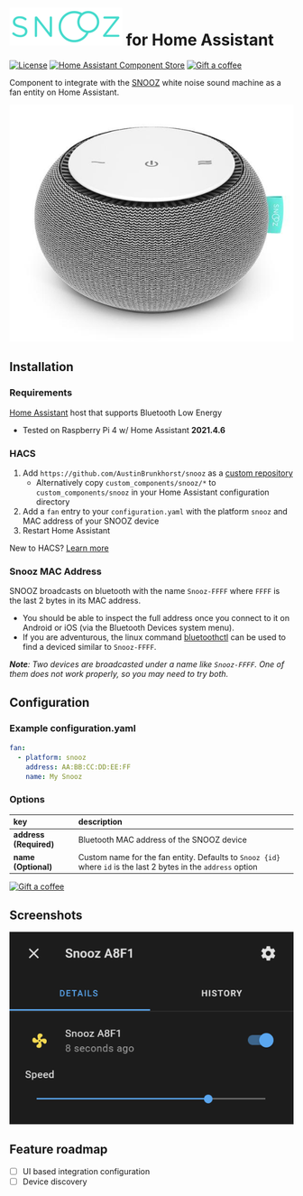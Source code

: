 # ![SNOOZ logo][snoozlogo] for Home Assistant
[![License][license-shield]](LICENSE)
[![Home Assistant Component Store][hacsbadge]][hacs]
[![Gift a coffee][giftacoffeebadge]][giftacoffee]

Component to integrate with the [SNOOZ][snooz] white noise sound machine as a fan entity on Home Assistant.

![Image of a SNOOZ device][snoozdevice]

## Installation
### Requirements
[Home Assistant][homeassistant] host that supports Bluetooth Low Energy
  - Tested on Raspberry Pi 4 w/ Home Assistant **2021.4.6**
  
### HACS
1. Add `https://github.com/AustinBrunkhorst/snooz` as a [custom repository][hacsrepository]
   - Alternatively copy `custom_components/snooz/*` to `custom_components/snooz` in your Home Assistant configuration directory
3. Add a `fan` entry to your `configuration.yaml` with the platform `snooz` and MAC address of your SNOOZ device
4. Restart Home Assistant

New to HACS? [Learn more][hacsinstall]

### Snooz MAC Address
SNOOZ broadcasts on bluetooth with the name `Snooz-FFFF` where `FFFF` is the last 2 bytes in its MAC address. 

- You should be able to inspect the full address once you connect to it on Android or iOS (via the Bluetooth Devices system menu).
- If you are adventurous, the linux command [bluetoothctl][bluetoothctl] can be used to find a deviced similar to `Snooz-FFFF`.

***Note**: Two devices are broadcasted under a name like `Snooz-FFFF`. One of them does not work properly, so you may need to try both.*

## Configuration

### Example configuration.yaml
```yaml
fan:
  - platform: snooz
    address: AA:BB:CC:DD:EE:FF
    name: My Snooz
```

### Options
key | description
:--- | :---
**address (Required)** | Bluetooth MAC address of the SNOOZ device
**name (Optional)** | Custom name for the fan entity. Defaults to `Snooz {id}` where `id` is the last 2 bytes in the `address` option

[![Gift a coffee][giftacoffeebadgeblue]][giftacoffee]

## Screenshots
![Screenshot of home assistant showing a power toggle and fan speed dropdown][screenshot]

## Feature roadmap
- [ ] UI based integration configuration
- [ ] Device discovery

[snooz]: https://getsnooz.com/
[snoozlogo]: snooz.png
[snoozdevice]: device.jpg
[homeassistant]: https://www.home-assistant.io/
[screenshot]: screenshot.png
[giftacoffee]: https://www.buymeacoffee.com/abrunkhorst
[giftacoffeebadge]: https://img.shields.io/badge/Gift%20a%20coffee-green.svg?style=flat
[giftacoffeebadgeblue]: https://img.shields.io/badge/Gift%20a%20coffee-blue.svg?style=for-the-badge
[commits-shield]: https://img.shields.io/github/commit-activity/y/AustinBrunkhorst/snooz.svg?style=flat
[commits]: https://github.com/custom-components/blueprint/commits/master
[hacs]: https://github.com/custom-components/hacs
[hacsinstall]: https://hacs.xyz/docs/installation/manual
[hacsrepository]: https://hacs.xyz/docs/faq/custom_repositories/
[hacsbadge]: https://img.shields.io/badge/HACS-Custom-orange.svg?style=flat
[hacsfolder]: https://github.com/AustinBrunkhorst/snooz/tree/master/custom_components/snooz
[license-shield]: https://img.shields.io/github/license/AustinBrunkhorst/snooz.svg?style=flat
[bluetoothctl]: https://www.linux-magazine.com/Issues/2017/197/Command-Line-bluetoothctl
